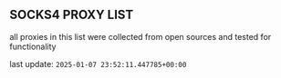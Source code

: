 ## SOCKS4 PROXY LIST

all proxies in this list were collected from open sources and tested for functionality

last update: `2025-01-07 23:52:11.447785+00:00`